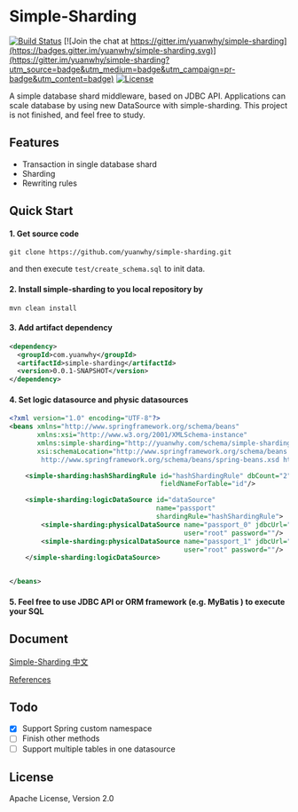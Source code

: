 # Simple-Sharding


[![Build Status](https://travis-ci.org/yuanwhy/simple-sharding.svg?branch=master)](https://travis-ci.org/yuanwhy/simple-sharding)
[![Join the chat at https://gitter.im/yuanwhy/simple-sharding](https://badges.gitter.im/yuanwhy/simple-sharding.svg)](https://gitter.im/yuanwhy/simple-sharding?utm_source=badge&utm_medium=badge&utm_campaign=pr-badge&utm_content=badge)
[![License](https://img.shields.io/badge/license-Apache%202-4EB1BA.svg)](https://www.apache.org/licenses/LICENSE-2.0.html)


A simple database shard middleware, based on JDBC API. Applications can scale database by using new DataSource with simple-sharding. This project is not finished, and feel free to study.


## Features
 * Transaction in single database shard
 * Sharding
 * Rewriting rules

## Quick Start

#### 1. Get source code

```
git clone https://github.com/yuanwhy/simple-sharding.git
```
and then execute `test/create_schema.sql` to init data.

#### 2. Install simple-sharding to you local repository by

```
mvn clean install
```

#### 3. Add artifact dependency

```xml
<dependency>
  <groupId>com.yuanwhy</groupId>
  <artifactId>simple-sharding</artifactId>
  <version>0.0.1-SNAPSHOT</version>
</dependency>
```
####  4. Set logic datasource and physic datasources

```xml
<?xml version="1.0" encoding="UTF-8"?>
<beans xmlns="http://www.springframework.org/schema/beans"
       xmlns:xsi="http://www.w3.org/2001/XMLSchema-instance"
       xmlns:simple-sharding="http://yuanwhy.com/schema/simple-sharding"
       xsi:schemaLocation="http://www.springframework.org/schema/beans
        http://www.springframework.org/schema/beans/spring-beans.xsd http://yuanwhy.com/schema/simple-sharding http://yuanwhy.com/schema/simple-sharding.xsd">

    <simple-sharding:hashShardingRule id="hashShardingRule" dbCount="2" tableCount="2" fieldNameForDb="role"
                                      fieldNameForTable="id"/>

    <simple-sharding:logicDataSource id="dataSource"
                                     name="passport"
                                     shardingRule="hashShardingRule">
        <simple-sharding:physicalDataSource name="passport_0" jdbcUrl="jdbc:mysql://127.0.0.1:3306/passport_0"
                                            user="root" password=""/>
        <simple-sharding:physicalDataSource name="passport_1" jdbcUrl="jdbc:mysql://127.0.0.1:3306/passport_0"
                                            user="root" password=""/>
    </simple-sharding:logicDataSource>


</beans>

```

#### 5. Feel free to use JDBC API or ORM framework (e.g. MyBatis ) to execute your SQL

## Document
[Simple-Sharding 中文](http://www.jianshu.com/p/9784a3d4c7a8)

[References](http://yuanwhy.com/tags/%E5%88%86%E5%BA%93%E5%88%86%E8%A1%A8/)

## Todo
  - [x] Support Spring custom namespace
  - [ ] Finish other methods
  - [ ] Support multiple tables in one datasource

## License
Apache License, Version 2.0

